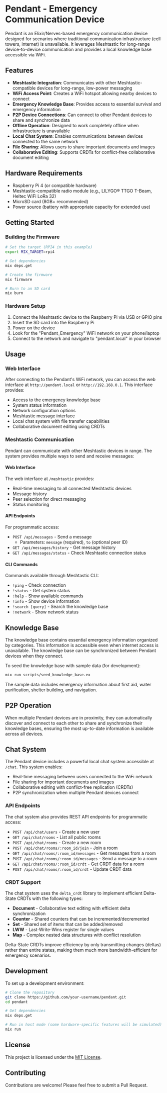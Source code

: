 # Pendant - Emergency Communication Device

Pendant is an Elixir/Nerves-based emergency communication device designed for scenarios where traditional communication infrastructure (cell towers, internet) is unavailable. It leverages Meshtastic for long-range device-to-device communication and provides a local knowledge base accessible via WiFi.

## Features

- **Meshtastic Integration**: Communicates with other Meshtastic-compatible devices for long-range, low-power messaging
- **WiFi Access Point**: Creates a WiFi hotspot allowing nearby devices to connect
- **Emergency Knowledge Base**: Provides access to essential survival and emergency information
- **P2P Device Connections**: Can connect to other Pendant devices to share and synchronize data
- **Offline Operation**: Designed to work completely offline when infrastructure is unavailable
- **Local Chat System**: Enables communications between devices connected to the same network
- **File Sharing**: Allows users to share important documents and images
- **Collaborative Editing**: Supports CRDTs for conflict-free collaborative document editing

## Hardware Requirements

- Raspberry Pi 4 (or compatible hardware)
- Meshtastic-compatible radio module (e.g., LILYGO® TTGO T-Beam, Heltec WiFi LoRa 32)
- MicroSD card (8GB+ recommended)
- Power source (battery with appropriate capacity for extended use)

## Getting Started

### Building the Firmware

```bash
# Set the target (RPI4 in this example)
export MIX_TARGET=rpi4

# Get dependencies
mix deps.get

# Create the firmware
mix firmware

# Burn to an SD card
mix burn
```

### Hardware Setup

1. Connect the Meshtastic device to the Raspberry Pi via USB or GPIO pins
2. Insert the SD card into the Raspberry Pi
3. Power on the device
4. Look for the "Pendant_Emergency" WiFi network on your phone/laptop
5. Connect to the network and navigate to "pendant.local" in your browser

## Usage

### Web Interface

After connecting to the Pendant's WiFi network, you can access the web interface at `http://pendant.local` or `http://192.168.0.1`. This interface provides:

- Access to the emergency knowledge base
- System status information
- Network configuration options
- Meshtastic message interface
- Local chat system with file transfer capabilities
- Collaborative document editing using CRDTs

### Meshtastic Communication

Pendant can communicate with other Meshtastic devices in range. The system provides multiple ways to send and receive messages:

#### Web Interface

The web interface at `/meshtastic` provides:
- Real-time messaging to all connected Meshtastic devices
- Message history
- Peer selection for direct messaging
- Status monitoring

#### API Endpoints

For programmatic access:
- `POST /api/messages` - Send a message
  - Parameters: `message` (required), `to` (optional peer ID)
- `GET /api/messages/history` - Get message history
- `GET /api/messages/status` - Check Meshtastic connection status

#### CLI Commands

Commands available through Meshtastic CLI:
- `!ping` - Check connection
- `!status` - Get system status
- `!help` - Show available commands
- `!info` - Show device information
- `!search [query]` - Search the knowledge base
- `!network` - Show network status

## Knowledge Base

The knowledge base contains essential emergency information organized by categories. This information is accessible even when internet access is unavailable. The knowledge base can be synchronized between Pendant devices when they connect.

To seed the knowledge base with sample data (for development):

```bash
mix run scripts/seed_knowledge_base.ex
```

The sample data includes emergency information about first aid, water purification, shelter building, and navigation.

## P2P Operation

When multiple Pendant devices are in proximity, they can automatically discover and connect to each other to share and synchronize their knowledge bases, ensuring the most up-to-date information is available across all devices.

## Chat System

The Pendant device includes a powerful local chat system accessible at `/chat`. This system enables:

- Real-time messaging between users connected to the WiFi network
- File sharing for important documents and images
- Collaborative editing with conflict-free replication (CRDTs)
- P2P synchronization when multiple Pendant devices connect

### API Endpoints

The chat system also provides REST API endpoints for programmatic access:

- `POST /api/chat/users` - Create a new user
- `GET /api/chat/rooms` - List all public rooms
- `POST /api/chat/rooms` - Create a new room
- `POST /api/chat/rooms/:room_id/join` - Join a room
- `GET /api/chat/rooms/:room_id/messages` - Get messages from a room
- `POST /api/chat/rooms/:room_id/messages` - Send a message to a room
- `GET /api/chat/rooms/:room_id/crdt` - Get CRDT data for a room
- `POST /api/chat/rooms/:room_id/crdt` - Update CRDT data

### CRDT Support

The chat system uses the `delta_crdt` library to implement efficient Delta-State CRDTs with the following types:

- **Document** - Collaborative text editing with efficient delta synchronization
- **Counter** - Shared counters that can be incremented/decremented
- **Set** - Shared set of items that can be added/removed
- **LWW** - Last-Write-Wins register for single values
- **Map** - Complex nested data structures with conflict resolution

Delta-State CRDTs improve efficiency by only transmitting changes (deltas) rather than entire states, making them much more bandwidth-efficient for emergency scenarios.

## Development

To set up a development environment:

```bash
# Clone the repository
git clone https://github.com/your-username/pendant.git
cd pendant

# Get dependencies
mix deps.get

# Run in host mode (some hardware-specific features will be simulated)
mix run
```

## License

This project is licensed under the [MIT License](LICENSE).

## Contributing

Contributions are welcome! Please feel free to submit a Pull Request.